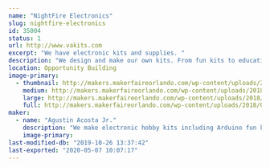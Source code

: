 ```yaml
---
name: "NightFire Electronics"
slug: nightfire-electronics
id: 35004
status: 1
url: http://www.vakits.com
excerpt: "We have electronic kits and supplies. "
description: "We design and make our own kits. From fun kits to educational kits to industrial kits. We are a family business located in Ocala, FL."
location: Opportunity Building
image-primary:
  - thumbnail: http://makers.makerfaireorlando.com/wp-content/uploads/2018/08/IMG_E5725-150x150.jpg
    medium: http://makers.makerfaireorlando.com/wp-content/uploads/2018/08/IMG_E5725-300x161.jpg
    large: http://makers.makerfaireorlando.com/wp-content/uploads/2018/08/IMG_E5725-1024x548.jpg
    full: http://makers.makerfaireorlando.com/wp-content/uploads/2018/08/IMG_E5725.jpg
maker:
  - name: "Agustin Acosta Jr."
    description: "We make electronic hobby kits including Arduino fun kits."
    image-primary: 
last-modified-db: "2019-10-26 13:37:42"
last-exported: "2020-05-07 10:07:17"
---
```

